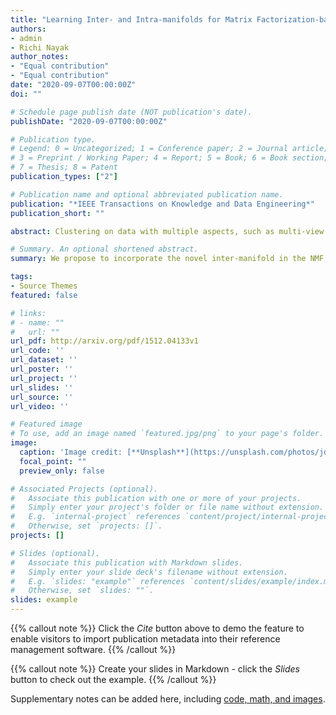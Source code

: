 ```yaml
---
title: "Learning Inter- and Intra-manifolds for Matrix Factorization-based Multi-Aspect Data Clustering"
authors:
- admin
- Richi Nayak
author_notes:
- "Equal contribution"
- "Equal contribution"
date: "2020-09-07T00:00:00Z"
doi: ""

# Schedule page publish date (NOT publication's date).
publishDate: "2020-09-07T00:00:00Z"

# Publication type.
# Legend: 0 = Uncategorized; 1 = Conference paper; 2 = Journal article;
# 3 = Preprint / Working Paper; 4 = Report; 5 = Book; 6 = Book section;
# 7 = Thesis; 8 = Patent
publication_types: ["2"]

# Publication name and optional abbreviated publication name.
publication: "*IEEE Transactions on Knowledge and Data Engineering*"
publication_short: ""

abstract: Clustering on data with multiple aspects, such as multi-view or multi-type relational data, has become popular in recent years due to their wide applicability. The approach using manifold learning with the Non-negative Matrix Factorization (NMF) framework, that learns the accurate low-rank representation of the multi-dimensional data, has shown effectiveness. We propose to incorporate the novel inter-manifold in the NMF framework, utilising the distance information of data points of different data types (or views) in order to learn the diverse manifold for data clustering. Empirical analysis reveals that the proposed method can find partial representations of various interrelated types and select useful features during clustering. Results on several datasets demonstrate that the proposed method outperforms the state-of-the-art multi-aspect data clustering methods in both accuracy and efficiency.

# Summary. An optional shortened abstract.
summary: We propose to incorporate the novel inter-manifold in the NMF framework, utilising the distance information of data points of different data types (or views) in order to learn the diverse manifold for data clustering.

tags:
- Source Themes
featured: false

# links:
# - name: ""
#   url: ""
url_pdf: http://arxiv.org/pdf/1512.04133v1
url_code: ''
url_dataset: ''
url_poster: ''
url_project: ''
url_slides: ''
url_source: ''
url_video: ''

# Featured image
# To use, add an image named `featured.jpg/png` to your page's folder. 
image:
  caption: 'Image credit: [**Unsplash**](https://unsplash.com/photos/jdD8gXaTZsc)'
  focal_point: ""
  preview_only: false

# Associated Projects (optional).
#   Associate this publication with one or more of your projects.
#   Simply enter your project's folder or file name without extension.
#   E.g. `internal-project` references `content/project/internal-project/index.md`.
#   Otherwise, set `projects: []`.
projects: []

# Slides (optional).
#   Associate this publication with Markdown slides.
#   Simply enter your slide deck's filename without extension.
#   E.g. `slides: "example"` references `content/slides/example/index.md`.
#   Otherwise, set `slides: ""`.
slides: example
---
```


{{% callout note %}}
Click the *Cite* button above to demo the feature to enable visitors to import publication metadata into their reference management software.
{{% /callout %}}

{{% callout note %}}
Create your slides in Markdown - click the *Slides* button to check out the example.
{{% /callout %}}

Supplementary notes can be added here, including [code, math, and images](https://wowchemy.com/docs/writing-markdown-latex/).
